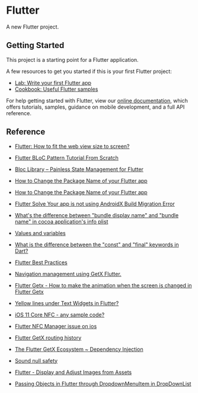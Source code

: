 # Flutter

A new Flutter project.

## Getting Started

This project is a starting point for a Flutter application.

A few resources to get you started if this is your first Flutter project:

- [Lab: Write your first Flutter app](https://flutter.dev/docs/get-started/codelab)
- [Cookbook: Useful Flutter samples](https://flutter.dev/docs/cookbook)

For help getting started with Flutter, view our
[online documentation](https://flutter.dev/docs), which offers tutorials,
samples, guidance on mobile development, and a full API reference.

## Reference

- [Flutter: How to fit the web view size to screen?](https://stackoverflow.com/questions/62113082/flutter-how-to-fit-the-web-view-size-to-screen)

- [Flutter BLoC Pattern Tutorial From Scratch](https://www.youtube.com/watch?v=oxeYeMHVLII)

- [Bloc Library – Painless State Management for Flutter](https://www.youtube.com/watch?v=nQMfaQeCL6M&feature=youtu.be)

- [How to Change the Package Name of your Flutter app](https://medium.com/@skyblazar.cc/how-to-change-the-package-name-of-your-flutter-app-4529e6e6e6fc)

- [How to Change the Package Name of your Flutter app](https://medium.com/@skyblazar.cc/how-to-change-the-package-name-of-your-flutter-app-4529e6e6e6fc)

- [Flutter Solve Your app is not using AndroidX Build Migration Error](https://flutter-examples.com/your-app-is-not-using-androidx-flutter/)

- [What's the difference between "bundle display name" and "bundle name" in cocoa application's info plist](https://stackoverflow.com/questions/3465792/whats-the-difference-between-bundle-display-name-and-bundle-name-in-cocoa-a)

- [Values and variables](https://flutterbyexample.com/lesson/values-and-variables)

- [What is the difference between the "const" and "final" keywords in Dart?](https://stackoverflow.com/questions/50431055/what-is-the-difference-between-the-const-and-final-keywords-in-dart)

- [Flutter Best Practices](https://medium.com/nonstopio/flutter-best-practices-c3db1c3cd694)

- [Navigation management using GetX Flutter.](https://medium.com/@iamrutudhvaj/getx-flutter-b3781be2b644)

- [Flutter Getx - How to make the animation when the screen is changed in Flutter Getx](https://softwarezay.com/notes/467_flutter-getx-how-to-make-the-animation-when-the-screen-is-changed-in-flutter-getx)

- [Yellow lines under Text Widgets in Flutter?](https://stackoverflow.com/questions/47114639/yellow-lines-under-text-widgets-in-flutter)

- [iOS 11 Core NFC - any sample code?](https://stackoverflow.com/questions/44380305/ios-11-core-nfc-any-sample-code#:~:text=Updated%20for%20second%20Xcode%20beta,enable%20%22NFC%20Tag%20Reading%22.)

- [Flutter NFC Manager issue on ios](https://stackoverflow.com/questions/68851357/flutter-nfc-manager-issue-on-ios)

- [Flutter GetX routing history](https://stackoverflow.com/questions/64684952/flutter-getx-routing-history)

- [The Flutter GetX Ecosystem ~ Dependency Injection](https://medium.com/flutter-community/the-flutter-getx-ecosystem-dependency-injection-8e763d0ec6b9)

- [Sound null safety](https://dart.dev/null-safety)

- [Flutter - Display and Adjust Images from Assets](https://www.woolha.com/tutorials/flutter-display-and-adjust-images-from-assets)

- [Passing Objects in Flutter through DropdownMenuItem in DropDownList](https://stackoverflow.com/questions/61111194/passing-objects-in-flutter-through-dropdownmenuitem-in-dropdownlist)
